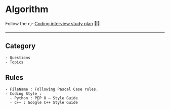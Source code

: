 # Algorithm

Follow the :point_right: [Coding interview study plan](https://www.techinterviewhandbook.org/coding-interview-study-plan/) :pray::pray:

---

## Category

```None
- Questions
- Topics
```

## Rules

```None
- FileName : Following Pascal Case rules.
- Coding Style : 
  - Python : PEP 8 – Style Guide 
  - C++ : Google C++ Style Guide
```
